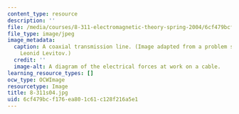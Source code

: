 ```yaml
---
content_type: resource
description: ''
file: /media/courses/8-311-electromagnetic-theory-spring-2004/6cf479bcf176ea801c61c128f216a5e1_8-311s04.jpg
file_type: image/jpeg
image_metadata:
  caption: A coaxial transmission line. (Image adapted from a problem set by Prof.
    Leonid Levitov.)
  credit: ''
  image-alt: A diagram of the electrical forces at work on a cable.
learning_resource_types: []
ocw_type: OCWImage
resourcetype: Image
title: 8-311s04.jpg
uid: 6cf479bc-f176-ea80-1c61-c128f216a5e1
---
```

